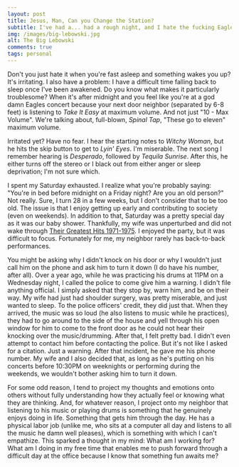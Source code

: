 ```yaml
---
layout: post
title: Jesus, Man, Can you Change the Station?
subtitle: I've had a... had a rough night, and I hate the fucking Eagles, man.
img: /images/big-lebowski.jpg
alt: The Big Lebowski
comments: true
tags: personal
---
```


Don't you just hate it when you're fast asleep and something wakes you up? It's irritating. I also have a problem: I have a difficult time falling back to sleep once I've been awakened. Do you know what makes it particularly troublesome? When it's after midnight and you feel like you're at a god damn Eagles concert because your next door neighbor (separated by 6-8 feet) is listening to *Take It Easy* at maximum volume. And not just "10 - Max Volume". We're talking about, full-blown, *Spinal Tap*, "These go to eleven" maximum volume.

Irritated yet? Have no fear. I hear the starting notes to *Witchy Woman*, but he hits the skip button to get to *Lyin' Eyes*. I'm miserable. The next song I remember hearing is *Desperado*, followed by *Tequila Sunrise*. After this, he either turns off the stereo or I black out from either anger or sleep deprivation; I'm not sure which.

I spent my Saturday exhausted. I realize what you're probably saying: "You're in bed before midnight on a Friday night? Are you an old person?" Not really. Sure, I turn 28 in a few weeks, but I don't consider that to be too old. The issue is that I enjoy getting up early and contributing to society (even on weekends). In addition to that, Saturday was a pretty special day as it was our baby shower. Thankfully, my wife was unperturbed and did not wake through [Their Greatest Hits 1971-1975](https://itunes.apple.com/us/album/their-greatest-hits-1971-1975/id635829435). I enjoyed the party, but it was difficult to focus. Fortunately for me, my neighbor rarely has back-to-back performances.

You might be asking why I didn't knock on his door or why I wouldn't just call him on the phone and ask him to turn it down (I do have his number, after all). Over a year ago, while he was practicing his drums at 11PM on a Wednesday night, I called the police to come give him a warning. I didn't file anything official. I simply asked that they stop by, warn him, and be on their way. My wife had just had shoulder surgery, was pretty miserable, and just wanted to sleep. To the police officers' credit, they did just that. When they arrived, the music was so loud (he also listens to music while he practices), they had to go around to the side of the house and yell through his open window for him to come to the front door as he could not hear their knocking over the music/drumming. After that, I felt pretty bad. I didn't even attempt to contact him before contacting the police. But it's not like I asked for a citation. Just a warning. After that incident, he gave me his phone number. My wife and I also decided that, as long as he's putting on his concerts before 10:30PM on weeknights or performing during the weekends, we wouldn't bother asking him to turn it down.

For some odd reason, I tend to project my thoughts and emotions onto others without fully understanding how they actually feel or knowing what they are thinking. And, for whatever reason, I project onto my neighbor that listening to his music or playing drums is something that he genuinely enjoys doing in life. Something that gets him through the day. He has a physical labor job (unlike me, who sits at a computer all day and listens to all the music he damn well pleases), which is something with which I can't empathize. This sparked a thought in my mind: What am I working for? What am I doing in my free time that enables me to push forward through a difficult day at the office because I know that something fun awaits me?